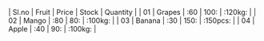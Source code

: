 | Sl.no | Fruit | Price | Stock | Quantity |
| 01 | Grapes | :60 | 100: | :120kg: |
| 02 | Mango | :80 | 80: | :100kg: |
| 03 | Banana | :30 | 150: | :150pcs: |
| 04 | Apple | :40 | 90: | :100kg: |

